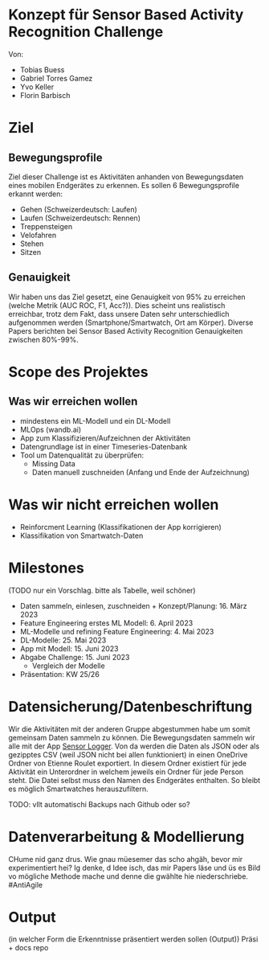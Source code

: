 # Konzept für Sensor Based Activity Recognition Challenge
Von:
- Tobias Buess
- Gabriel Torres Gamez
- Yvo Keller
- Florin Barbisch  

# Ziel
## Bewegungsprofile
Ziel dieser Challenge ist es Aktivitäten anhanden von Bewegungsdaten eines mobilen Endgerätes zu erkennen. Es sollen 6 Bewegungsprofile erkannt werden:
 - Gehen (Schweizerdeutsch: Laufen)
 - Laufen (Schweizerdeutsch: Rennen)
 - Treppensteigen
 - Velofahren
 - Stehen
 - Sitzen

## Genauigkeit
Wir haben uns das Ziel gesetzt, eine Genauigkeit von 95% zu erreichen (welche Metrik (AUC ROC, F1, Acc?)).
Dies scheint uns realistisch erreichbar, trotz dem Fakt, dass unsere Daten sehr unterschiedlich aufgenommen werden (Smartphone/Smartwatch, Ort am Körper).
Diverse Papers berichten bei Sensor Based Activity Recognition Genauigkeiten zwischen 80%-99%.

# Scope des Projektes
## Was wir erreichen wollen
- mindestens ein ML-Modell und ein DL-Modell
- MLOps (wandb.ai)
- App zum Klassifizieren/Aufzeichnen der Aktivitäten
- Datengrundlage ist in einer Timeseries-Datenbank
- Tool um Datenqualität zu überprüfen:
  - Missing Data
  - Daten manuell zuschneiden (Anfang und Ende der Aufzeichnung)


# Was wir nicht erreichen wollen
 - Reinforcment Learning (Klassifikationen der App korrigieren)
 - Klassifikation von Smartwatch-Daten

# Milestones
(TODO nur ein Vorschlag. bitte als Tabelle, weil schöner)
- Daten sammeln, einlesen, zuschneiden + Konzept/Planung: 16. März 2023
- Feature Engineering erstes ML Modell: 6. April 2023
- ML-Modelle und refining Feature Engineering: 4. Mai 2023
- DL-Modelle: 25. Mai 2023
- App mit Modell: 15. Juni 2023
- Abgabe Challenge: 15. Juni 2023
  - Vergleich der Modelle
- Präsentation: KW 25/26

# Datensicherung/Datenbeschriftung
Wir die Aktivitäten mit der anderen Gruppe abgestummen habe um somit gemeinsam Daten sammeln zu können.
Die Bewegungsdaten sammeln wir alle mit der App [Sensor Logger](https://github.com/tszheichoi/awesome-sensor-logger).
Von da werden die Daten als JSON oder als gezipptes CSV (weil JSON nicht bei allen funktioniert) in einen OneDrive Ordner von Etienne Roulet exportiert.
In diesem Ordner existiert für jede Aktivität ein Unterordner in welchem jeweils ein Ordner für jede Person steht. Die Datei selbst muss den Namen des Endgerätes enthalten.
So bleibt es möglich Smartwatches herauszufiltern.

TODO: vllt automatischi Backups nach Github oder so?

# Datenverarbeitung & Modellierung
CHume nid ganz drus. Wie gnau müesemer das scho ahgäh, bevor mir experimentiert hei? Ig denke, d Idee isch, das mir Papers läse und üs es Bild vo mögliche Methode mache und denne die gwählte hie niederschriebe.
#AntiAgile

# Output
(in welcher Form die Erkenntnisse präsentiert werden sollen (Output))
Präsi + docs repo
